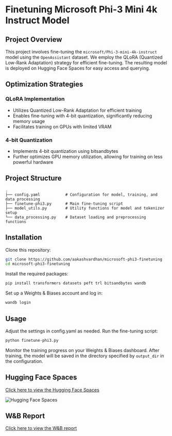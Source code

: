 # Finetuning Microsoft Phi-3 Mini 4k Instruct Model


## Project Overview

This project involves fine-tuning the `microsoft/Phi-3-mini-4k-instruct` model using the `OpenAssistant` dataset. We employ the QLoRA (Quantized Low-Rank Adaptation) strategy for efficient fine-tuning. The resulting model is deployed on Hugging Face Spaces for easy access and querying.

## Optimization Strategies

### QLoRA Implementation

- Utilizes Quantized Low-Rank Adaptation for efficient training
- Enables fine-tuning with 4-bit quantization, significantly reducing memory usage
- Facilitates training on GPUs with limited VRAM

### 4-bit Quantization

- Implements 4-bit quantization using bitsandbytes
- Further optimizes GPU memory utilization, allowing for training on less powerful hardware


## Project Structure

```
.
├── config.yaml           # Configuration for model, training, and data processing
├── finetune-phi3.py      # Main fine-tuning script
├── model_utils.py        # Utility functions for model and tokenizer setup
└── data_processing.py    # Dataset loading and preprocessing functions
```

## Installation

Clone this repository:

```bash
git clone https://github.com/aakashvardhan/microsoft-phi3-finetuning
cd microsoft-phi3-finetuning
```

Install the required packages:

```bash
pip install transformers datasets peft trl bitsandbytes wandb
```

Set up a Weights & Biases account and log in:

```bash
wandb login
```


## Usage

Adjust the settings in config.yaml as needed.
Run the fine-tuning script:

```bash
python finetune-phi3.py
```

Monitor the training progress on your Weights & Biases dashboard.
After training, the model will be saved in the directory specified by `output_dir` in the configuration.


## Hugging Face Spaces

[Click here to view the Hugging Face Spaces](https://huggingface.co/spaces/aakashv100/phi3-oass1-chatbot)

![Hugging Face Spaces](https://github.com/aakashvardhan/microsoft-phi3-finetuning/blob/main/asset/Screenshot%202024-09-20%20at%2012.46.54%E2%80%AFPM.png)

## W&B Report

[Click here to view the W&B report](https://api.wandb.ai/links/akv1000/e2qf8bap)